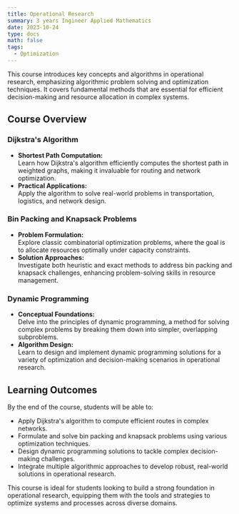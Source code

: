 ```yaml
---
title: Operational Research
summary: 3 years Ingineer Applied Mathematics
date: 2023-10-24
type: docs
math: false
tags:
  - Optimization
---
```

This course introduces key concepts and algorithms in operational research, emphasizing algorithmic problem solving and optimization techniques. It covers fundamental methods that are essential for efficient decision-making and resource allocation in complex systems.

## Course Overview

### Dijkstra's Algorithm
- **Shortest Path Computation:**  
  Learn how Dijkstra's algorithm efficiently computes the shortest path in weighted graphs, making it invaluable for routing and network optimization.
- **Practical Applications:**  
  Apply the algorithm to solve real-world problems in transportation, logistics, and network design.

### Bin Packing and Knapsack Problems
- **Problem Formulation:**  
  Explore classic combinatorial optimization problems, where the goal is to allocate resources optimally under capacity constraints.
- **Solution Approaches:**  
  Investigate both heuristic and exact methods to address bin packing and knapsack challenges, enhancing problem-solving skills in resource management.

### Dynamic Programming
- **Conceptual Foundations:**  
  Delve into the principles of dynamic programming, a method for solving complex problems by breaking them down into simpler, overlapping subproblems.
- **Algorithm Design:**  
  Learn to design and implement dynamic programming solutions for a variety of optimization and decision-making scenarios in operational research.

## Learning Outcomes

By the end of the course, students will be able to:
- Apply Dijkstra's algorithm to compute efficient routes in complex networks.
- Formulate and solve bin packing and knapsack problems using various optimization techniques.
- Design dynamic programming solutions to tackle complex decision-making challenges.
- Integrate multiple algorithmic approaches to develop robust, real-world solutions in operational research.

This course is ideal for students looking to build a strong foundation in operational research, equipping them with the tools and strategies to optimize systems and processes across diverse domains.